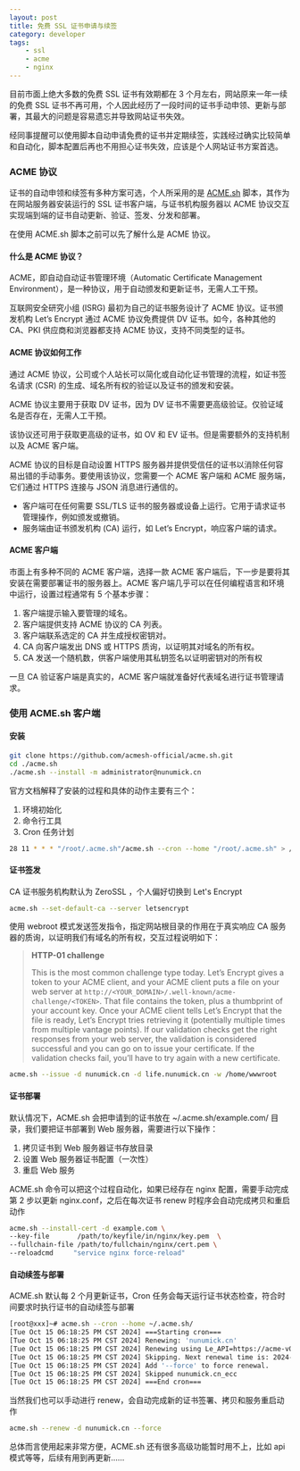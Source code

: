 ```yaml
---
layout: post
title: 免费 SSL 证书申请与续签
category: developer
tags:
    - ssl
    - acme
    - nginx
---
```


目前市面上绝大多数的免费 SSL 证书有效期都在 3 个月左右，网站原来一年一续的免费 SSL 证书不再可用，个人因此经历了一段时间的证书手动申领、更新与部署，其最大的问题是容易遗忘并导致网站证书失效。

经同事提醒可以使用脚本自动申请免费的证书并定期续签，实践经过确实比较简单和自动化，脚本配置后再也不用担心证书失效，应该是个人网站证书方案首选。

### ACME 协议
证书的自动申领和续签有多种方案可选，个人所采用的是 [ACME.sh](https://github.com/acmesh-official/acme.sh) 脚本，其作为在网站服务器安装运行的 SSL 证书客户端，与证书机构服务器以 ACME 协议交互实现端到端的证书自动更新、验证、签发、分发和部署。

在使用 ACME.sh 脚本之前可以先了解什么是 ACME 协议。

<!--more-->

#### 什么是 ACME 协议？
ACME，即自动自动证书管理环境（Automatic Certificate Management Environment），是一种协议，用于自动颁发和更新证书，无需人工干预。

互联网安全研究小组 (ISRG) 最初为自己的证书服务设计了 ACME 协议。证书颁发机构 Let’s Encrypt 通过 ACME 协议免费提供 DV 证书。如今，各种其他的 CA、PKI 供应商和浏览器都支持 ACME 协议，支持不同类型的证书。

#### ACME 协议如何工作
通过 ACME 协议，公司或个人站长可以简化或自动化证书管理的流程，如证书签名请求 (CSR) 的生成、域名所有权的验证以及证书的颁发和安装。

ACME 协议主要用于获取 DV 证书，因为 DV 证书不需要更高级验证。仅验证域名是否存在，无需人工干预。

该协议还可用于获取更高级的证书，如 OV 和 EV 证书。但是需要额外的支持机制以及 ACME 客户端。

ACME 协议的目标是自动设置 HTTPS 服务器并提供受信任的证书以消除任何容易出错的手动事务。要使用该协议，您需要一个 ACME 客户端和 ACME 服务端，它们通过 HTTPS 连接与 JSON 消息进行通信的。

+ 客户端可在任何需要 SSL/TLS 证书的服务器或设备上运行。它用于请求证书管理操作，例如颁发或撤销。
+ 服务端由证书颁发机构 (CA) 运行，如 Let’s Encrypt，响应客户端的请求。

#### ACME 客户端
市面上有多种不同的 ACME 客户端，选择一款 ACME 客户端后，下一步是要将其安装在需要部署证书的服务器上。ACME 客户端几乎可以在任何编程语言和环境中运行，设置过程通常有 5 个基本步骤：

1. 客户端提示输入要管理的域名。
2. 客户端提供支持 ACME 协议的 CA 列表。
3. 客户端联系选定的 CA 并生成授权密钥对。
4. CA 向客户端发出 DNS 或 HTTPS 质询，以证明其对域名的所有权。
5. CA 发送一个随机数，供客户端使用其私钥签名以证明密钥对的所有权

一旦 CA 验证客户端是真实的，ACME 客户端就准备好代表域名进行证书管理请求。

### 使用 ACME.sh 客户端
#### 安装
```bash
git clone https://github.com/acmesh-official/acme.sh.git
cd ./acme.sh
./acme.sh --install -m administrator@nunumick.cn
```

官方文档解释了安装的过程和具体的动作主要有三个：

1. 环境初始化
2. 命令行工具
3. Cron 任务计划

```bash
28 11 * * * "/root/.acme.sh"/acme.sh --cron --home "/root/.acme.sh" > /dev/null
```

#### 证书签发
CA 证书服务机构默认为 ZeroSSL ，个人偏好切换到 Let's Encrypt

```bash
acme.sh --set-default-ca --server letsencrypt
```

使用 webroot 模式发送签发指令，指定网站根目录的作用在于真实响应 CA 服务器的质询，以证明我们有域名的所有权，交互过程说明如下：

> **HTTP-01 challenge**
>
> This is the most common challenge type today. Let’s Encrypt gives a token to your ACME client, and your ACME client puts a file on your web server at `http://<YOUR_DOMAIN>/.well-known/acme-challenge/<TOKEN>`. That file contains the token, plus a thumbprint of your account key. Once your ACME client tells Let’s Encrypt that the file is ready, Let’s Encrypt tries retrieving it (potentially multiple times from multiple vantage points). If our validation checks get the right responses from your web server, the validation is considered successful and you can go on to issue your certificate. If the validation checks fail, you’ll have to try again with a new certificate.
>

```bash
acme.sh --issue -d nunumick.cn -d life.nunumick.cn -w /home/wwwroot
```

#### 证书部署
默认情况下，ACME.sh 会把申请到的证书放在 ~/.acme.sh/example.com/ 目录，我们要把证书部署到 Web 服务器，需要进行以下操作：

1. 拷贝证书到 Web 服务器证书存放目录
2. 设置 Web 服务器证书配置（一次性）
3. 重启 Web 服务

ACME.sh 命令可以把这个过程自动化，如果已经存在 nginx 配置，需要手动完成第 2 步以更新 nginx.conf，之后在每次证书 renew 时程序会自动完成拷贝和重启动作

```bash
acme.sh --install-cert -d example.com \
--key-file       /path/to/keyfile/in/nginx/key.pem  \
--fullchain-file /path/to/fullchain/nginx/cert.pem \
--reloadcmd     "service nginx force-reload"
```

#### 自动续签与部署
ACME.sh 默认每 2 个月更新证书，Cron 任务会每天运行证书状态检查，符合时间要求时执行证书的自动续签与部署

```bash
[root@xxx]~# acme.sh --cron --home ~/.acme.sh/
[Tue Oct 15 06:18:25 PM CST 2024] ===Starting cron===
[Tue Oct 15 06:18:25 PM CST 2024] Renewing: 'nunumick.cn'
[Tue Oct 15 06:18:25 PM CST 2024] Renewing using Le_API=https://acme-v02.api.letsencrypt.org/directory
[Tue Oct 15 06:18:25 PM CST 2024] Skipping. Next renewal time is: 2024-12-12T13:48:02Z
[Tue Oct 15 06:18:25 PM CST 2024] Add '--force' to force renewal.
[Tue Oct 15 06:18:25 PM CST 2024] Skipped nunumick.cn_ecc
[Tue Oct 15 06:18:25 PM CST 2024] ===End cron===
```

当然我们也可以手动进行 renew，会自动完成新的证书签署、拷贝和服务重启动作

```bash
acme.sh --renew -d nunumick.cn --force
```

总体而言使用起来非常方便，ACME.sh 还有很多高级功能暂时用不上，比如 api 模式等等，后续有用到再更新……


